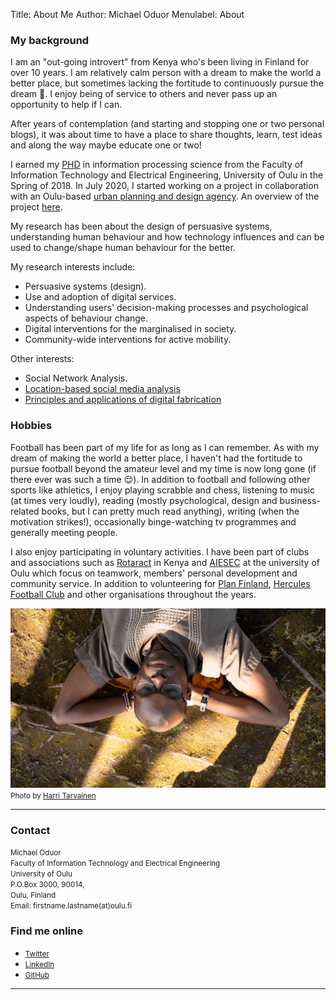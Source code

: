 Title: About Me
Author: Michael Oduor
Menulabel: About


### My background

I am an "out-going introvert" from Kenya who's been living in Finland for over 10 years. I am relatively calm person with a dream to make the world a better place, but sometimes lacking the fortitude to continuously pursue the dream 🙂. I enjoy being of service to others and  never pass up an opportunity to help if I can. 

After years of contemplation (and starting and stopping one or two personal blogs), it was about time to have a place to share thoughts, learn, test ideas and along the way maybe educate one or two! 

I earned my <a href= "http://jultika.oulu.fi/Record/isbn978-952-62-1885-4" target="_blank">PHD</a>  in information processing science from the Faculty of Information Technology and Electrical Engineering, University of Oulu in the Spring of 2018. In July 2020, I started working on a project in collaboration with an Oulu-based [urban planning and design agency](https://navico.fi/etusivu/). An overview of the project [here](https://mattersearthly.co/projects.html).

My research has been about the design of persuasive systems, understanding human behaviour and how technology influences and can be used to change/shape human behaviour for the better. 

My research interests include:
	<ul>
  		<li>Persuasive systems (design). </li>
  		<li>Use and adoption of digital services. </li>
  		<li>Understanding users' decision-making processes and psychological aspects of behaviour change.</li>
  		<li>Digital interventions for the marginalised in society.</li>
  		<li>Community-wide interventions for active mobility.</li>
	</ul> 
	 
Other interests:
<ul>
	<li>Social Network Analysis.</li>
	<li><a href= "https://suboulu.wordpress.com" target="_blank">Location-based social media analysis</a></li>
	<li><a href= "http://fabacademy.org/2019/labs/oulu/students/michael-oduor/" target="_blank">Principles and applications of digital fabrication</a></li>
</ul>

 
### Hobbies

Football has been part of my life for as long as I can remember. As with my dream of making the world a better place, I haven't had the fortitude to pursue football beyond the amateur level and my time is now long gone (if there ever was such a time 😌). In addition to football and following other sports like athletics, I enjoy playing scrabble and chess, listening to music (at times very loudly), reading (mostly psychological, design and business-related books, but I can pretty much read anything), writing (when the motivation strikes!), occasionally binge-watching tv programmes and generally meeting people.

I also enjoy participating in voluntary activities. I have been part of clubs and associations such as <a href= "https://en.m.wikipedia.org/wiki/Rotaract" target="_blank">Rotaract</a> in Kenya and <a href= "https://aiesec.org" target="_blank">AIESEC</a> at the university of Oulu which focus on teamwork, members' personal development and community service. In addition to volunteering for <a href= "https://plan.fi" target="_blank">Plan Finland</a>, <a href= "https://jshercules.com/etusivu/" target="_blank">Hercules Football Club</a> and other organisations throughout the years.

![Photograph](../images/SKR_4E5A8280.jpg)
<br><small>Photo by <a href= "https://kotacollective.com/harri-tarvainen" target="_blank">Harri Tarvainen</a></small> 

<hr>
<div class="row">
        <div class="col-sm-8">
          <h3>Contact</h3> 
          <small>Michael Oduor </small> 
          <!--<br> <small><a href= "https://www.oulu.fi/oasis/" target="_blank">OASIS research unit</a></small> -->
          <br><small>Faculty of Information Technology and Electrical Engineering</small>  
          <br><small>University of Oulu</small>    
          <br><small>P.O.Box 3000, 90014,</small>    
          <br><small>Oulu, Finland</small> 
          <br><small>Email: firstname.lastname(at)oulu.fi</small>
        </div>
        <div class="col-sm-4">
          <h3>Find me online</h3>
          <ul class="list-group social">
            <li class="list-group-item"><small><a href="https://twitter.com/oduorm"><i class="fa fa-twitter-square fa-lg"></i>Twitter</a></small></li>
            <li class="list-group-item"><small><a href="https://www.linkedin.com/in/michaeloduor/"><i class="fa fa-linkedin-square fa-lg"></i> LinkedIn</a></small></li>
            <li class="list-group-item"><small><a href="https://github.com/Modago"><i class="fa fa-github-square fa-lg"></i> GitHub</a></small></li>
          </ul> 
        </div>
      </div>
      <hr>


   
   
